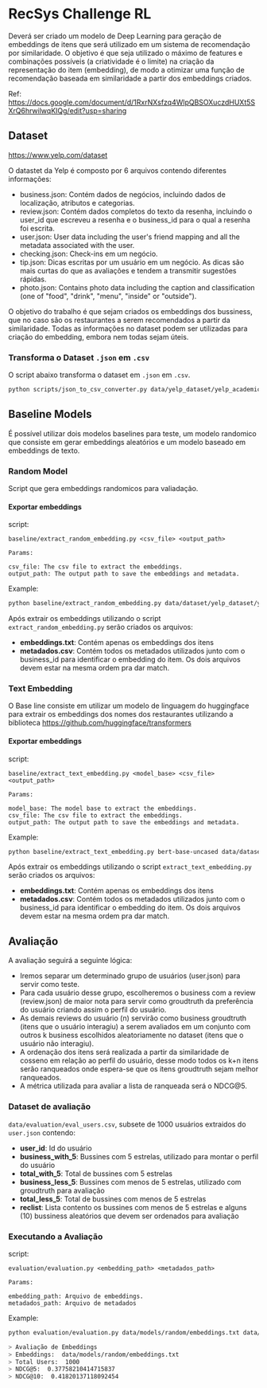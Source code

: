# RecSys Challenge RL

Deverá ser criado um modelo de Deep Learning para geração de embeddings de itens que será utilizado em um sistema de recomendação por similaridade. O objetivo é que seja utilizado o máximo de features e combinações possíveis (a criatividade é o limite) na criação da representação do item (embedding), de modo a otimizar uma função de recomendação baseada em similaridade a partir dos embeddings criados.

Ref: https://docs.google.com/document/d/1RxrNXsfzq4WlpQBSOXuczdHUXt5SXrQ6hrwilwqKIQg/edit?usp=sharing

## Dataset
https://www.yelp.com/dataset

O datastet da Yelp é composto por 6 arquivos contendo diferentes informações:
* business.json: Contém dados de negócios, incluindo dados de localização, atributos e categorias.
* review.json: Contém dados completos do texto da resenha, incluindo o user_id que escreveu a resenha e o business_id para o qual a resenha foi escrita.
* user.json: User data including the user's friend mapping and all the metadata associated with the user.
* checking.json: Check-ins em um negócio.
* tip.json:  Dicas escritas por um usuário em um negócio. As dicas são mais curtas do que as avaliações e tendem a transmitir sugestões rápidas.
* photo.json: Contains photo data including the caption and classification (one of "food", "drink", "menu", "inside" or "outside").

O objetivo do trabalho é que sejam criados os embeddings dos bussiness, que no caso são os restaurantes a serem recomendados a partir da similaridade. Todas as informações no dataset podem ser utilizadas para criação do embedding, embora nem todas sejam úteis.

### Transforma o Dataset `.json` em `.csv`

O script abaixo transforma o dataset em `.json` em `.csv`.

```bash
python scripts/json_to_csv_converter.py data/yelp_dataset/yelp_academic_dataset_business.json
```

## Baseline Models

É possível utilizar dois modelos baselines para teste, um modelo randomico que consiste em gerar embeddings aleatórios e um modelo baseado em embeddings de texto. 

### Random Model

Script que gera embeddings randomicos para valiadação.

#### Exportar embeddings

script:
```
baseline/extract_random_embedding.py <csv_file> <output_path> 

Params:

csv_file: The csv file to extract the embeddings.
output_path: The output path to save the embeddings and metadata.
```

Example: 
```bash
python baseline/extract_random_embedding.py data/dataset/yelp_dataset/yelp_academic_dataset_business.csv data/models/random
```

Após extrair os embeddings utilizando o script `extract_random_embedding.py` serão criados os arquivos:

- **embeddings.txt**:  Contém apenas os embeddings dos itens
- **metadados.csv**: Contém todos os metadados utilizados junto com o business_id para identificar o embedding do item. Os dois arquivos devem estar na mesma ordem pra dar match.

### Text Embedding

O Base line consiste em utilizar um modelo de linguagem do huggingface para extrair os embeddings dos nomes dos restaurantes utilizando a biblioteca https://github.com/huggingface/transformers


#### Exportar embeddings

script:
```
baseline/extract_text_embedding.py <model_base> <csv_file> <output_path> 

Params:

model_base: The model base to extract the embeddings.
csv_file: The csv file to extract the embeddings.
output_path: The output path to save the embeddings and metadata.
```

Example: 
```bash
python baseline/extract_text_embedding.py bert-base-uncased data/dataset/yelp_dataset/yelp_academic_dataset_business.csv data/output/text_emb
```

Após extrair os embeddings utilizando o script `extract_text_embedding.py` serão criados os arquivos:

- **embeddings.txt**:  Contém apenas os embeddings dos itens
- **metadados.csv**: Contém todos os metadados utilizados junto com o business_id para identificar o embedding do item. Os dois arquivos devem estar na mesma ordem pra dar match.

## Avaliação

A avaliação seguirá a seguinte lógica:

- Iremos separar um determinado grupo de usuários (user.json) para servir como teste.
- Para cada usuário desse grupo, escolheremos o business com a review (review.json) de maior nota para servir como groudtruth da preferência do usuário criando assim o perfil do usuário.
- As demais reviews do usuário (n) servirão como business groudtruth (itens que o usuário interagiu) a serem avaliados em um conjunto com outros k business escolhidos aleatoriamente no dataset (itens que o usuário não interagiu).
- A ordenação dos itens será realizada a partir da similaridade de cosseno em relação ao perfil do usuário, desse modo todos os k+n itens serão ranqueados onde espera-se que os itens groudtruth sejam melhor ranqueados.
- A métrica utilizada para avaliar a lista de ranqueada será o NDCG@5. 

### Dataset de avaliação

`data/evaluation/eval_users.csv`, subsete de 1000 usuários extraidos do `user.json` contendo: 

- **user_id**: Id do usuário
- **business_with_5**: Bussines com 5 estrelas, utilizado para montar o perfil do usuário
- **total_with_5**: Total de bussines com 5 estrelas
- **business_less_5**: Bussines com menos de 5 estrelas, utilizado com groudtruth para avaliação
- **total_less_5**: Total de bussines com menos de 5 estrelas
- **reclist**: Lista contento os bussines com menos de 5 estrelas e alguns (10) bussiness aleatórios que devem ser ordenados para avaliação

### Executando a Avaliação

script:
```
evaluation/evaluation.py <embedding_path> <metadados_path>

Params:

embedding_path: Arquivo de embeddings.
metadados_path: Arquivo de metadados
```

Example:

```bash
python evaluation/evaluation.py data/models/random/embeddings.txt data/models/random/metadados.csv

> Avaliação de Embeddings
> Embeddings:  data/models/random/embeddings.txt
> Total Users:  1000
> NDCG@5:  0.37758210414715837
> NDCG@10:  0.41820137118092454
```